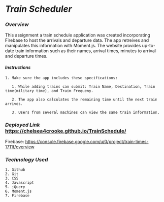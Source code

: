 # ***Train Scheduler***

### ***Overview***

This assignment a train schedule application was created incorporating Firebase to host the arrivals and departure data. The app retreives and manipulates this information with Moment.js. The website provides up-to-date train information such as their names, arrival times, minutes to arrival and departure times. 

#### ***Instructions***

    1. Make sure the app includes these specifications:
   
       1. While adding trains can submit: Train Name, Destination, Train time(military time), and Train Frequeny.
   
       2. The app also calculates the remaining time until the next train arrives. 
   
       3. Users from several machines can view the same train information.
   
### ***Deployed Link*** https://chelsea4crooke.github.io/TrainSchedule/
Firebase: https://console.firebase.google.com/u/0/project/train-times-1711f/overview

### ***Technology Used***

    1. Github
    2. Git
    3. CSS
    4. Javascript
    5. jQuery
    6. Moment.js
    7. Firebase